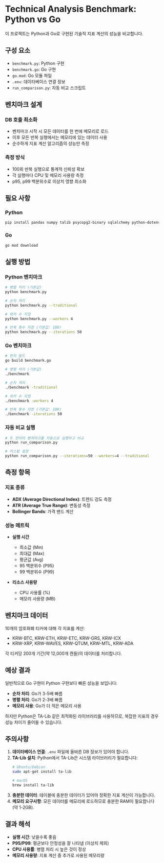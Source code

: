# Technical Analysis Benchmark: Python vs Go

이 프로젝트는 Python과 Go로 구현된 기술적 지표 계산의 성능을 비교합니다.

## 구성 요소

- `benchmark.py`: Python 구현
- `benchmark.go`: Go 구현
- `go.mod`: Go 모듈 파일
- `.env`: 데이터베이스 연결 정보
- `run_comparison.py`: 자동 비교 스크립트

## 벤치마크 설계

### DB 호출 최소화
- 벤치마크 시작 시 모든 데이터를 한 번에 메모리로 로드
- 이후 모든 반복 실행에서는 메모리에 있는 데이터 사용
- 순수하게 지표 계산 알고리즘의 성능만 측정

### 측정 방식
- 100회 반복 실행으로 통계적 신뢰성 확보
- 각 실행마다 CPU 및 메모리 사용량 측정
- p95, p99 백분위수로 이상치 영향 최소화

## 필요 사항

### Python
```bash
pip install pandas numpy talib psycopg2-binary sqlalchemy python-dotenv psutil
```

### Go
```bash
go mod download
```

## 실행 방법

### Python 벤치마크
```bash
# 병렬 처리 (기본값)
python benchmark.py

# 순차 처리
python benchmark.py --traditional

# 워커 수 지정
python benchmark.py --workers 4

# 반복 횟수 지정 (기본값: 100)
python benchmark.py --iterations 50
```

### Go 벤치마크
```bash
# 먼저 빌드
go build benchmark.go

# 병렬 처리 (기본값)
./benchmark

# 순차 처리
./benchmark -traditional

# 워커 수 지정
./benchmark -workers 4

# 반복 횟수 지정 (기본값: 100)
./benchmark -iterations 50
```

### 자동 비교 실행
```bash
# 두 언어의 벤치마크를 자동으로 실행하고 비교
python run_comparison.py

# 커스텀 설정
python run_comparison.py --iterations=50 --workers=4 --traditional
```

## 측정 항목

### 지표 종류
- **ADX (Average Directional Index)**: 트렌드 강도 측정
- **ATR (Average True Range)**: 변동성 측정
- **Bollinger Bands**: 가격 밴드 계산

### 성능 메트릭
- **실행 시간**
  - 최소값 (Min)
  - 최대값 (Max)
  - 평균값 (Avg)
  - 95 백분위수 (P95)
  - 99 백분위수 (P99)

- **리소스 사용량**
  - CPU 사용률 (%)
  - 메모리 사용량 (MB)

## 벤치마크 데이터

10개의 암호화폐 티커에 대해 각 지표를 계산:
- KRW-BTC, KRW-ETH, KRW-ETC, KRW-GRS, KRW-ICX
- KRW-XRP, KRW-WAVES, KRW-QTUM, KRW-MTL, KRW-ADA

각 티커당 200개 기간(약 12,000개 캔들)의 데이터를 처리합니다.

## 예상 결과

일반적으로 Go 구현이 Python 구현보다 빠른 성능을 보입니다:
- **순차 처리**: Go가 3-5배 빠름
- **병렬 처리**: Go가 2-3배 빠름
- **메모리 사용**: Go가 더 적은 메모리 사용

하지만 Python은 TA-Lib 같은 최적화된 라이브러리를 사용하므로, 복잡한 지표의 경우 성능 차이가 줄어들 수 있습니다.

## 주의사항

1. **데이터베이스 연결**: `.env` 파일에 올바른 DB 정보가 있어야 합니다.
2. **TA-Lib 설치**: Python에서 TA-Lib은 시스템 라이브러리가 필요합니다:
   ```bash
   # Ubuntu/Debian
   sudo apt-get install ta-lib
   
   # macOS
   brew install ta-lib
   ```
3. **충분한 데이터**: 테이블에 충분한 데이터가 있어야 정확한 지표 계산이 가능합니다.
4. **메모리 요구사항**: 모든 데이터를 메모리에 로드하므로 충분한 RAM이 필요합니다 (약 1-2GB).

## 결과 해석

- **실행 시간**: 낮을수록 좋음
- **P95/P99**: 평균보다 안정성을 잘 나타냄 (이상치 제외)
- **CPU 사용률**: 병렬 처리 시 높은 것이 정상
- **메모리 사용량**: 지표 계산 중 추가로 사용된 메모리량